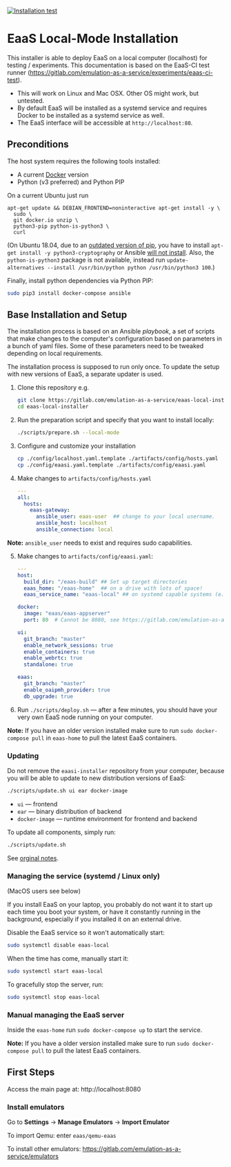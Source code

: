 [![Installation test](https://github.com/emulation-as-a-service/eaas-installer/actions/workflows/test.yml/badge.svg)](https://github.com/emulation-as-a-service/eaas-installer/actions/workflows/test.yml)

# EaaS Local-Mode Installation

This installer is able to deploy EaaS on a local computer (localhost) for testing / experiments.  This documentation is based on the EaaS-CI test runner (https://gitlab.com/emulation-as-a-service/experiments/eaas-ci-test).  

- This will work on Linux and Mac OSX. Other OS might work, but untested.
- By default EaaS will be installed as a systemd service and requires Docker to be installed as a systemd service as well.
- The EaaS interface will be accessible at `http://localhost:80`.

## Preconditions

The host system requires the following tools installed:

- A current [Docker](https://docs.docker.com/install/) version
- Python (v3 preferred) and Python PIP  

On a current Ubuntu just run
```
apt-get update && DEBIAN_FRONTEND=noninteractive apt-get install -y \
  sudo \
  git docker.io unzip \
  python3-pip python-is-python3 \
  curl
```

(On Ubuntu 18.04, due to an [outdated version of pip](https://pythonspeed.com/articles/upgrade-pip/), you have to install `apt-get install -y python3-cryptography` or Ansible [will not install](https://github.com/ansible/ansible/issues/73859). Also, the `python-is-python3` package is not available, instead run `update-alternatives --install /usr/bin/python python /usr/bin/python3 100`.)

Finally, install python dependencies via Python PIP:
   ```bash
   sudo pip3 install docker-compose ansible
   ```
   
## Base Installation and Setup

The installation process is based on an Ansible *playbook*, a set of scripts that make changes to the computer's configuration based on parameters in a bunch of yaml files. Some of these parameters need to be tweaked depending on local requirements.

The installation process is supposed to run only once. To update the setup with new versions of EaaS, a separate updater is used.

1. Clone this repository e.g.
   ```bash
   git clone https://gitlab.com/emulation-as-a-service/eaas-local-installer.git
   cd eaas-local-installer
   ```

2. Run the preparation script and specify that you want to install locally:
	 ```bash
   ./scripts/prepare.sh --local-mode
   ```

3. Configure and customize your installation
   ```bash
   cp ./config/localhost.yaml.template ./artifacts/config/hosts.yaml
   cp ./config/eaasi.yaml.template ./artifacts/config/eaasi.yaml
   ```

4. Make changes to `artifacts/config/hosts.yaml`
     ```yaml
     ---
     all:
       hosts:
         eaas-gateway:
           ansible_user: eaas-user  ## change to your local username.
           ansible_host: localhost
           ansible_connection: local
     ```

**Note:** `ansible_user` needs to exist and requires sudo capabilities. 

5. Make changes to `artifacts/config/eaasi.yaml`:
    ```yaml
    ---
    host:
      build_dir: "/eaas-build" ## Set up target directories
      eaas_home: "/eaas-home"  ## on a drive with lots of space!
      eaas_service_name: "eaas-local" ## on systemd capable systems (e.g. ubuntu) a service unit will be created

    docker:
      image: "eaas/eaas-appserver"
      port: 80	# Cannot be 8080, see https://gitlab.com/emulation-as-a-service/eaas-ansible/-/issues/5

    ui:
      git_branch: "master"
      enable_network_sessions: true
      enable_containers: true
      enable_webrtc: true
      standalone: true
    
    eaas:
      git_branch: "master"
      enable_oaipmh_provider: true
      db_upgrade: true

    ```
6. Run `./scripts/deploy.sh` — after a few minutes, you should have your very own EaaS node running on your computer.

**Note:** If you have an older version installed make sure to run `sudo docker-compose pull` in `eaas-home` to pull the latest EaaS containers. 

### Updating

Do not remove the `eaasi-installer` repository from your computer, because you will be able to update to new distribution versions of EaaS: 

```sh
./scripts/update.sh ui ear docker-image
```

- `ui` — frontend
- `ear` — binary distribution of backend
- `docker-image` — runtime environment for frontend and backend

To update all components, simply run:
```sh
./scripts/update.sh
```

See [orginal notes](https://openslx.gitlab.io/eaasi-docs/install/setup.html#updating-eaasi).

### Managing the service (systemd / Linux only)

(MacOS users see below)

If you install EaaS on your laptop, you probably do not want it to start up each time you boot your system, or have it constantly running in the background, especially if you installed it on an external drive.

Disable the EaaS service so it won't automatically start:

```sh
sudo systemctl disable eaas-local
```

When the time has come, manually start it:

```sh
sudo systemctl start eaas-local
```

To gracefully stop the server, run:

```sh
sudo systemctl stop eaas-local
```

### Manual managing the EaaS server

Inside the `eaas-home` run `sudo docker-compose up` to start the service. 

**Note:** If you have a older version installed make sure to run `sudo docker-compose pull` to pull the latest EaaS containers.  


## First Steps

Access the main page at: http://localhost:8080

### Install emulators

Go to **Settings** -> **Manage Emulators** -> **Import Emulator**

To import Qemu: enter ```eaas/qemu-eaas```

To install other emulators: https://gitlab.com/emulation-as-a-service/emulators 



